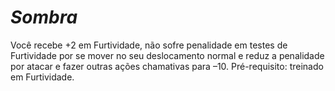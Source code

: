 # *Sombra*

Você recebe +2 em Furtividade, não sofre penalidade em testes de Furtividade por se mover no seu deslocamento normal e reduz a penalidade por atacar e fazer outras ações chamativas para –10. Pré-requisito: treinado em Furtividade.